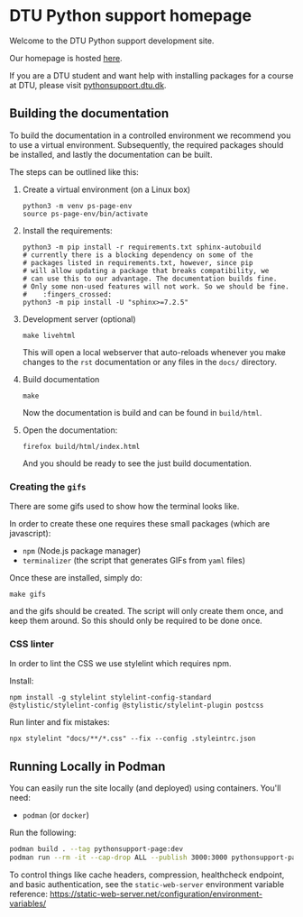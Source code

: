 # DTU Python support homepage

Welcome to the DTU Python support development site.

Our homepage is hosted [here](https://pythonsupport.dtu.dk).

If you are a DTU student and want help with installing
packages for a course at DTU, please visit
[pythonsupport.dtu.dk](https://pythonsupport.dtu.dk).



## Building the documentation

To build the documentation in a controlled environment we recommend you
to use a virtual environment.
Subsequently, the required packages should be installed, and lastly the
documentation can be built.

The steps can be outlined like this:

1. Create a virtual environment (on a Linux box)

       python3 -m venv ps-page-env
       source ps-page-env/bin/activate

2. Install the requirements:

       python3 -m pip install -r requirements.txt sphinx-autobuild
       # currently there is a blocking dependency on some of the
       # packages listed in requirements.txt, however, since pip
       # will allow updating a package that breaks compatibility, we
       # can use this to our advantage. The documentation builds fine.
       # Only some non-used features will not work. So we should be fine.
       #    :fingers_crossed:
       python3 -m pip install -U "sphinx>=7.2.5"

3. Development server (optional)

       make livehtml

   This will open a local webserver that auto-reloads whenever you make 
   changes to the `rst` documentation or any files in the `docs/` directory.

4. Build documentation

       make

   Now the documentation is build and can be found in `build/html`.

5. Open the documentation:

       firefox build/html/index.html

   And you should be ready to see the just build documentation.

### Creating the `gifs`

There are some gifs used to show how the terminal looks like.

In order to create these one requires these small packages (which are javascript):

- `npm` (Node.js package manager)
- `terminalizer` (the script that generates GIFs from `yaml` files)

Once these are installed, simply do:

    make gifs

and the gifs should be created. The script will only create them once,
and keep them around. So this should only be required to be done once.

### CSS linter

In order to lint the CSS we use stylelint which requires npm.

Install:

`npm install -g stylelint stylelint-config-standard @stylistic/stylelint-config @stylistic/stylelint-plugin postcss`

Run linter and fix mistakes:

`npx stylelint "docs/**/*.css" --fix --config .styleintrc.json`

## Running Locally in Podman

You can easily run the site locally (and deployed) using containers. You'll need:
- `podman` (or `docker`)

Run the following:
```bash
podman build . --tag pythonsupport-page:dev
podman run --rm -it --cap-drop ALL --publish 3000:3000 pythonsupport-page:dev
```

To control things like cache headers, compression, healthcheck endpoint, and basic authentication, see the `static-web-server` environment variable reference: https://static-web-server.net/configuration/environment-variables/
